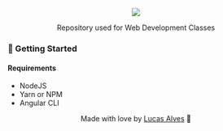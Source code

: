 <p align="center">
<img src="https://img.shields.io/npm/v/angular?color=purple&label=Angular&logo=Angular&logoColor=red&style=for-the-badge">
</p>

<p align="center">
Repository used for Web Development Classes
</p>

### 🚀 Getting Started 

#### Requirements

* NodeJS
* Yarn or NPM
* Angular CLI

<p align="center"> Made with love by <a href="https://github.com/Eryk-Luiz">Lucas Alves</a> 🚀</p>


